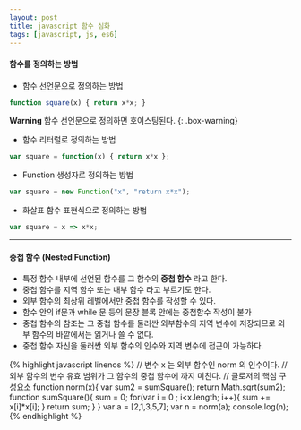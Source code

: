 ```yaml
---
layout: post
title: javascript 함수 심화
tags: [javascript, js, es6]
---
```


#### 함수를 정의하는 방법
* 함수 선언문으로 정의하는 방법
```javascript
function square(x) { return x*x; }
```

**Warning** 함수 선언문으로 정의하면 호이스팅된다.
{: .box-warning}

* 함수 리터럴로 정의하는 방법
```javascript
var square = function(x) { return x*x };
```
* Function 생성자로 정의하는 방법
```javascript
var square = new Function("x", "return x*x");
```
* 화살표 함수 표현식으로 정의하는 방법
```javascript
var square = x => x*x;
```
---
#### 중첩 함수 (Nested Function)
* 특정 함수 내부에 선언된 함수를 그 함수의 **중첩 함수** 라고 한다.
* 중첩 함수를 지역 함수 또는 내부 함수 라고 부르기도 한다.
* 외부 함수의 최상위 레벨에서만 중첩 함수를 작성할 수 있다.
* 함수 안의 if문과 while 문 등의 문장 블록 안에는 중첩함수 작성이 불가
* 중첩 함수의 참조는 그 중첩 함수를 둘러싼 외부함수의 지역 변수에 저장되므로 외부 함수의 바깥에서는 읽거나 쓸 수 없다.
* 중첩 함수 자신을 둘러싼 외부 함수의 인수와 지역 변수에 접근이 가능하다.

{% highlight javascript linenos %}
// 변수 x 는 외부 함수인 norm 의 인수이다.
// 외부 함수의 변수 유효 범위가 그 함수의 중첩 함수에 까지 미친다.
// 클로저의 핵심 구성요소
function norm(x){
    var sum2 = sumSquare();
    return Math.sqrt(sum2);
    function sumSquare(){
        sum = 0; 
        for(var i = 0 ; i<x.length; i++){
            sum += x[i]*x[i];
        }
        return sum;
    }
}
var a = [2,1,3,5,7];
var n = norm(a);
console.log(n); 
{% endhighlight %}